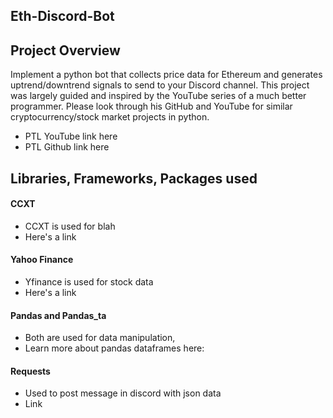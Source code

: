 ## Eth-Discord-Bot

## Project Overview
Implement a python bot that collects price data for Ethereum and generates uptrend/downtrend signals to send to your Discord channel.
This project was largely guided and inspired by the YouTube series of a much better programmer. Please look through his GitHub and YouTube for similar cryptocurrency/stock market projects in python.
 - PTL YouTube link here
 - PTL Github link here



## Libraries, Frameworks, Packages used
#### CCXT
- CCXT is used for blah 
- Here's a link

#### Yahoo Finance
- Yfinance is used for stock data 
- Here's a link

#### Pandas and Pandas_ta
- Both are used for data manipulation, 
- Learn more about pandas dataframes here:

#### Requests
- Used to post message in discord with json data
- Link






